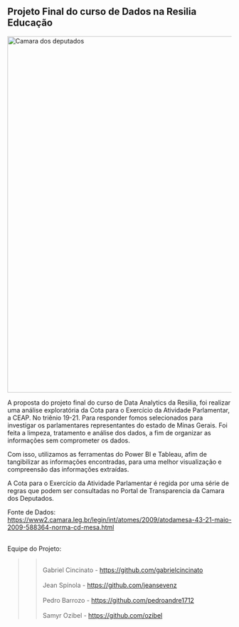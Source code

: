 ## Projeto Final do curso de Dados na Resilia Educação

<p>
<a href="https://www2.camara.leg.br/legin/int/atomes/2009/atodamesa-43-21-maio-2009-588364-norma-cd-mesa.html">
<img src="https://www2.camara.leg.br/a-camara/visiteacamara/FachadaCD2.jpg/@@images/1091ca1f-097d-4d32-b873-af476a1ad6b1.jpeg" alt="Camara dos deputados" width="800" />
</a>

A proposta do projeto final do curso de Data Analytics da Resilia, foi realizar uma análise exploratória da Cota para o Exercício da Atividade Parlamentar, a CEAP. No triênio 19-21.
Para responder fomos selecionados para investigar os parlamentares representantes do estado de Minas Gerais. Foi feita a limpeza, tratamento e análise dos dados, a fim de organizar as informações sem comprometer os dados.


Com isso, utilizamos as ferramentas do Power BI e Tableau, afim de tangibilizar as informações encontradas, para uma melhor visualização e compreensão das informações extraídas. 

A Cota para o Exercício da Atividade Parlamentar é regida por uma série de regras que podem ser consultadas no Portal de Transparencia da Camara dos Deputados.

Fonte de Dados: https://www2.camara.leg.br/legin/int/atomes/2009/atodamesa-43-21-maio-2009-588364-norma-cd-mesa.html







<br>Equipe do Projeto:</br>





>> <br>Gabriel Cincinato - https://github.com/gabrielcincinato</br>
>> <br>Jean Spínola - https://github.com/jeansevenz</br>
>> <br>Pedro Barrozo - https://github.com/pedroandre1712</br> 
>> <br>Samyr Ozibel - https://github.com/ozibel</br>

 
